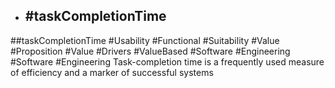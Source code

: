 - ## #taskCompletionTime
##taskCompletionTime #Usability #Functional #Suitability #Value #Proposition #Value #Drivers #ValueBased #Software #Engineering #Software #Engineering 
Task-completion time is a frequently used  measure of efficiency and a marker of successful systems

